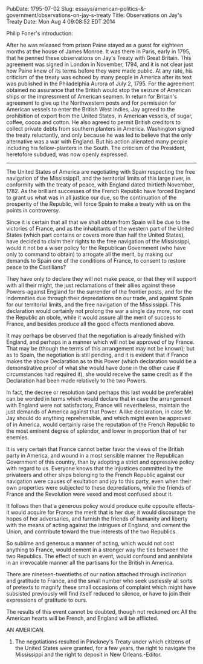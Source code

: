 PubDate: 1795-07-02
Slug: essays/american-politics-&-government/observations-on-jay-s-treaty
Title: Observations on Jay's Treaty
Date: Mon Aug  4 09:08:52 EDT 2014

   Philip Foner's introduction:

   After he was released from prison Paine stayed as a guest for
   eighteen months at the house of James Monroe. It was there in Paris, early
   in 1795, that he penned these observations on Jay's Treaty with Great
   Britain. This agreement was signed in London in November, 1794, and it is
   not clear just how Paine knew of its terms before they were made public.
   At any rate, his criticism of the treaty was echoed by many people in
   America after its text was published in the Philadelphia Aurora of July 2,
   1795. For the agreement obtained no assurance that the British would stop
   the seizure of American ships or the impressment of American seamen. In
   return for Britain's agreement to give up the Northwestern posts and for
   permission for American vessels to enter the British West Indies, Jay
   agreed to the prohibition of export from the United States, in American
   vessels, of sugar, coffee, cocoa and cotton. He also agreed to permit
   British creditors to collect private debts from southern planters in
   America. Washington signed the treaty reluctantly, and only because he was
   led to believe that the only alternative was a war with England. But his
   action alienated many people including his fellow-planters in the South.
   The criticism of the President, heretofore subdued, was now openly
   expressed.

   *******

   The United States of America are negotiating with Spain respecting the
   free navigation of the Mississippi1, and the territorial limits of this
   large river, in conformity with the treaty of peace, with England dated
   thirtieth November, 1782. As the brilliant successes of the French
   Republic have forced England to grant us what was in all justice our due,
   so the continuation of the prosperity of the Republic, will force Spain to
   make a treaty with us on the points in controversy.

   Since it is certain that all that we shall obtain from Spain will be due
   to the victories of France, and as the inhabitants of the western part of
   the United States (which part contains or covers more than half the United
   States), have decided to claim their rights to the free navigation of the
   Mississippi, would it not be a wiser policy for the Republican Government
   (who have only to command to obtain) to arrogate all the merit, by making
   our demands to Spain one of the conditions of France, to consent to
   restore peace to the Castilians?

   They have only to declare they will not make peace, or that they will
   support with all their might, the just reclamations of their allies
   against these Powers-against England for the surrender of the frontier
   posts, and for the indemnities due through their depredations on our
   trade, and against Spain for our territorial limits, and the free
   navigation of the Mississippi. This declaration would certainly not
   prolong the war a single day more, nor cost the Republic an obole, while
   it would assure all the merit of success to France, and besides produce
   all the good effects mentioned above.

   It may perhaps be observed that the negotiation is already finished with
   England, and perhaps in a manner which will not be approved of by France.
   That may be (though the terms of this arrangement may not be known); but
   as to Spain, the negotiation is still pending, and it is evident that if
   France makes the above Declaration as to this Power (which declaration
   would be a demonstrative proof of what she would have done in the other
   case if circumstances had required it), she would receive the same credit
   as if the Declaration had been made relatively to the two Powers.

   In fact, the decree or resolution (and perhaps this last would be
   preferable) can be worded in terms which would declare that in case the
   arrangement with England were not satisfactory, France will nevertheless,
   maintain the just demands of America against that Power. A like
   declaration, in case Mr. Jay should do anything reprehensible, and which
   might even be approved of in America, would certainly raise the reputation
   of the French Republic to the most eminent degree of splendor, and lower
   in proportion that of her enemies.

   It is very certain that France cannot better favor the views of the
   British party in America, and wound in a most sensible manner the
   Republican Government of this country, than by adopting a strict and
   oppressive policy with regard to us. Everyone knows that the injustices
   committed by the privateers and other ships belonging to the French
   Republic against our navigation were causes of exultation and joy to this
   party, even when their own properties were subjected to these
   depredations, while the friends of France and the Revolution were vexed
   and most confused about it.

   It follows then that a generous policy would produce quite opposite
   effects-it would acquire for France the merit that is her due; it would
   discourage the hopes of her adversaries, and furnish the friends of
   humanity and liberty with the means of acting against the intrigues of
   England, and cement the Union, and contribute toward the true interests of
   the two Republics.

   So sublime and generous a manner of acting, which would not cost anything
   to France, would cement in a stronger way the ties between the two
   Republics. The effect of such an event, would confound and annihilate in
   an irrevocable manner all the partisans for the British in America.

   There are nineteen-twentieths of our nation attached through inclination
   and gratitude to France, and the small number who seek uselessly all sorts
   of pretexts to magnify these small occasions of complaint which might have
   subsisted previously will find itself reduced to silence, or have to join
   their expressions of gratitude to ours.

   The results of this event cannot be doubted, though not reckoned on: All
   the American hearts will be French, and England will be afflicted.

   AN AMERICAN.

   1. The negotiations resulted in Pinckney's Treaty under which citizens of
   the United States were granted, for a few years, the right to navigate the
   Mississippi and the right to deposit in New Orleans.-Editor.


